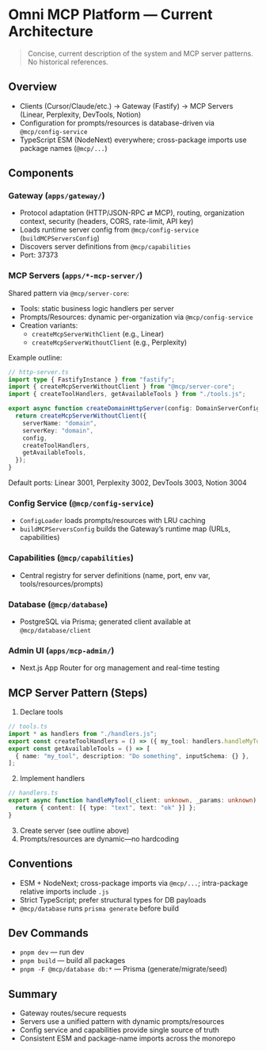 # Omni MCP Platform — Current Architecture

> Concise, current description of the system and MCP server patterns. No historical references.

## Overview

- Clients (Cursor/Claude/etc.) → Gateway (Fastify) → MCP Servers (Linear, Perplexity, DevTools,
  Notion)
- Configuration for prompts/resources is database-driven via `@mcp/config-service`
- TypeScript ESM (NodeNext) everywhere; cross-package imports use package names (`@mcp/...`)

## Components

### Gateway (`apps/gateway/`)

- Protocol adaptation (HTTP/JSON-RPC ⇄ MCP), routing, organization context, security (headers, CORS,
  rate-limit, API key)
- Loads runtime server config from `@mcp/config-service` (`buildMCPServersConfig`)
- Discovers server definitions from `@mcp/capabilities`
- Port: 37373

### MCP Servers (`apps/*-mcp-server/`)

Shared pattern via `@mcp/server-core`:

- Tools: static business logic handlers per server
- Prompts/Resources: dynamic per-organization via `@mcp/config-service`
- Creation variants:
  - `createMcpServerWithClient` (e.g., Linear)
  - `createMcpServerWithoutClient` (e.g., Perplexity)

Example outline:

```ts
// http-server.ts
import type { FastifyInstance } from "fastify";
import { createMcpServerWithoutClient } from "@mcp/server-core";
import { createToolHandlers, getAvailableTools } from "./tools.js";

export async function createDomainHttpServer(config: DomainServerConfig): Promise<FastifyInstance> {
  return createMcpServerWithoutClient({
    serverName: "domain",
    serverKey: "domain",
    config,
    createToolHandlers,
    getAvailableTools,
  });
}
```

Default ports: Linear 3001, Perplexity 3002, DevTools 3003, Notion 3004

### Config Service (`@mcp/config-service`)

- `ConfigLoader` loads prompts/resources with LRU caching
- `buildMCPServersConfig` builds the Gateway’s runtime map (URLs, capabilities)

### Capabilities (`@mcp/capabilities`)

- Central registry for server definitions (name, port, env var, tools/resources/prompts)

### Database (`@mcp/database`)

- PostgreSQL via Prisma; generated client available at `@mcp/database/client`

### Admin UI (`apps/mcp-admin/`)

- Next.js App Router for org management and real-time testing

## MCP Server Pattern (Steps)

1. Declare tools

```ts
// tools.ts
import * as handlers from "./handlers.js";
export const createToolHandlers = () => ({ my_tool: handlers.handleMyTool });
export const getAvailableTools = () => [
  { name: "my_tool", description: "Do something", inputSchema: {} },
];
```

2. Implement handlers

```ts
// handlers.ts
export async function handleMyTool(_client: unknown, _params: unknown) {
  return { content: [{ type: "text", text: "ok" }] };
}
```

3. Create server (see outline above)
4. Prompts/resources are dynamic—no hardcoding

## Conventions

- ESM + NodeNext; cross-package imports via `@mcp/...`; intra-package relative imports include `.js`
- Strict TypeScript; prefer structural types for DB payloads
- `@mcp/database` runs `prisma generate` before build

## Dev Commands

- `pnpm dev` — run dev
- `pnpm build` — build all packages
- `pnpm -F @mcp/database db:*` — Prisma (generate/migrate/seed)

## Summary

- Gateway routes/secure requests
- Servers use a unified pattern with dynamic prompts/resources
- Config service and capabilities provide single source of truth
- Consistent ESM and package-name imports across the monorepo

